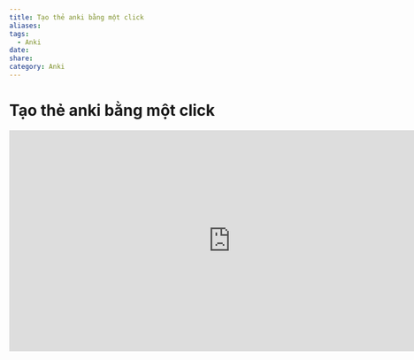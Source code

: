 ```yaml
---
title: Tạo thẻ anki bằng một click
aliases: 
tags:
  - Anki
date: 
share: 
category: Anki
---
```

# Tạo thẻ anki bằng một click


<iframe width="800" height="400" src="https://www.youtube.com/embed/Bb70DE801aM?si=yVCyakh4OliZXCEI" title="YouTube video player" frameborder="0" allow="accelerometer; autoplay; clipboard-write; encrypted-media; gyroscope; picture-in-picture; web-share" referrerpolicy="strict-origin-when-cross-origin" allowfullscreen></iframe>